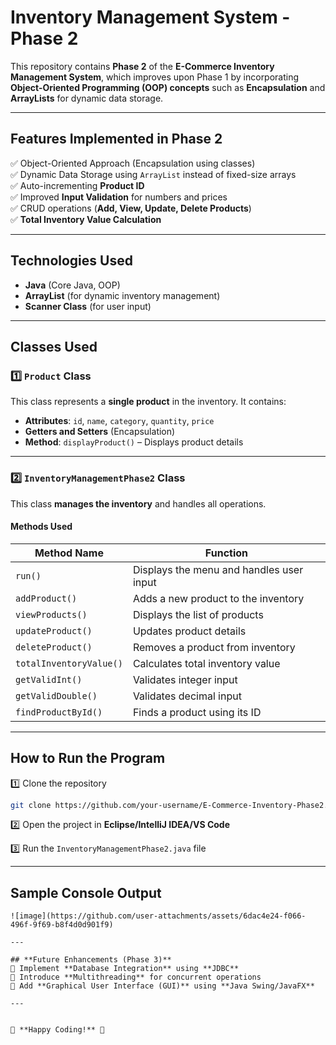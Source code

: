 # Inventory Management System - Phase 2  

This repository contains **Phase 2** of the **E-Commerce Inventory Management System**, which improves upon Phase 1 by incorporating **Object-Oriented Programming (OOP) concepts** such as **Encapsulation** and **ArrayLists** for dynamic data storage.  

---

## **Features Implemented in Phase 2**  
✅ Object-Oriented Approach (Encapsulation using classes)  
✅ Dynamic Data Storage using `ArrayList` instead of fixed-size arrays  
✅ Auto-incrementing **Product ID**  
✅ Improved **Input Validation** for numbers and prices  
✅ CRUD operations (**Add, View, Update, Delete Products**)  
✅ **Total Inventory Value Calculation**  

---

## **Technologies Used**  
- **Java** (Core Java, OOP)  
- **ArrayList** (for dynamic inventory management)  
- **Scanner Class** (for user input)  

---

## **Classes Used**  

### 1️⃣ **`Product` Class**  
This class represents a **single product** in the inventory. It contains:  
- **Attributes**: `id`, `name`, `category`, `quantity`, `price`  
- **Getters and Setters** (Encapsulation)  
- **Method**: `displayProduct()` – Displays product details  


---

### 2️⃣ **`InventoryManagementPhase2` Class**  
This class **manages the inventory** and handles all operations.  

#### **Methods Used**  

| Method Name         | Function |
|---------------------|----------|
| `run()`            | Displays the menu and handles user input |
| `addProduct()`     | Adds a new product to the inventory |
| `viewProducts()`   | Displays the list of products |
| `updateProduct()`  | Updates product details |
| `deleteProduct()`  | Removes a product from inventory |
| `totalInventoryValue()` | Calculates total inventory value |
| `getValidInt()`    | Validates integer input |
| `getValidDouble()` | Validates decimal input |
| `findProductById()` | Finds a product using its ID |


---

## **How to Run the Program**  
1️⃣ Clone the repository  
```sh
git clone https://github.com/your-username/E-Commerce-Inventory-Phase2.git
```

2️⃣ Open the project in **Eclipse/IntelliJ IDEA/VS Code**  

3️⃣ Run the `InventoryManagementPhase2.java` file  

---

## **Sample Console Output**  

```
![image](https://github.com/user-attachments/assets/6dac4e24-f066-496f-9f69-b8f4d0d901f9)

---

## **Future Enhancements (Phase 3)**  
🔹 Implement **Database Integration** using **JDBC**  
🔹 Introduce **Multithreading** for concurrent operations  
🔹 Add **Graphical User Interface (GUI)** using **Java Swing/JavaFX**  

---


🚀 **Happy Coding!** 🚀
